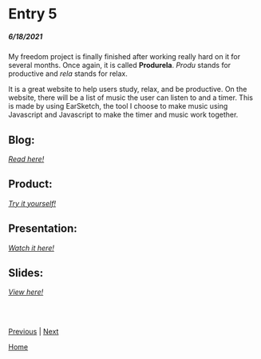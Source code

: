 # Entry 5
##### 6/18/2021

My freedom project is finally finished after working really hard on it for several months. Once again, it is called <b>Produrela</b>. <i>Produ</i> stands for productive and <i>rela</i> stands for relax. 


It is a great website to help users study, relax, and be productive. On the website, there will be a list of music the user can listen to and a timer. This is made by using EarSketch, the tool I choose to make music using Javascript and Javascript to make the timer and music work together. 

## Blog: 
<i><a href="https://tinyurl.com/vj89dddt">Read here!</a></i>

## Product:
<i><a href="https://tinyurl.com/2mnuvjxu">Try it yourself!</a></i>

## Presentation:
<i><a href="https://tinyurl.com/d2rvdajd">Watch it here!</a></i>

## Slides: 
<i><a href="https://tinyurl.com/43vbssbr">View here!</a></i>


<br>
<br>


[Previous](entry04.md) | [Next](entry06.md)

[Home](../README.md)